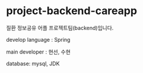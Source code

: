 # project-backend-careapp
질환 정보공유 어플 프로젝트팀(backend)입니다.

develop language : Spring

main developer : 현선, 수현

database: mysql, JDK

